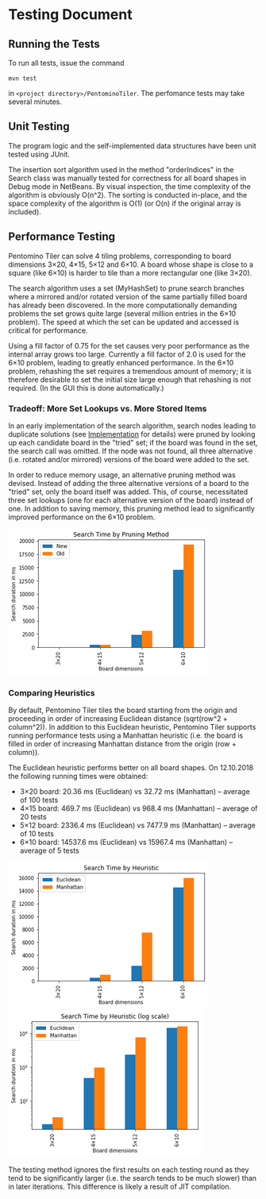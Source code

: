 # Testing Document

## Running the Tests

To run all tests, issue the command
```
mvn test
```
in `<project directory>/PentominoTiler`. The perfomance tests may take several minutes.

## Unit Testing

The program logic and the self-implemented data structures have been unit tested using JUnit.

The insertion sort algorithm used in the method "orderIndices" in the Search class was manually tested for correctness for all board shapes in Debug mode in NetBeans. By visual inspection, the time complexity of the algorithm is obviously O(n^2). The sorting is conducted in-place, and the space complexity of the algorithm is O(1) (or O(n) if the original array is included).

## Performance Testing

Pentomino Tiler can solve 4 tiling problems, corresponding to board dimensions 3×20, 4×15, 5×12 and 6×10. A board whose shape is close to a square (like 6×10) is harder to tile than a more rectangular one (like 3×20).

The search algorithm uses a set (MyHashSet) to prune search branches where a mirrored and/or rotated version of the same partially filled board has already been discovered. In the more computationally demanding problems the set grows quite large (several million entries in the 6×10 problem). The speed at which the set can be updated and accessed is critical for performance.

Using a fill factor of 0.75 for the set causes very poor performance as the internal array grows too large. Currently a fill factor of 2.0 is used for the 6×10 problem, leading to greatly enhanced performance. In the 6×10 problem, rehashing the set requires a tremendous amount of memory; it is therefore desirable to set the initial size large enough that rehashing is not required. (In the GUI this is done automatically.)

### Tradeoff: More Set Lookups vs. More Stored Items

In an early implementation of the search algorithm, search nodes leading to duplicate solutions (see [Implementation](Implementation_Document.md) for details) were pruned by looking up each candidate board in the "tried" set; if the board was found in the set, the search call was omitted. If the node was not found, all three alternative (i.e. rotated and/or mirrored) versions of the board were added to the set.

In order to reduce memory usage, an alternative pruning method was devised. Instead of adding the three alternative versions of a board to the "tried" set, only the board itself was added. This, of course, necessitated three set lookups (one for each alternative version of the board) instead of one. In addition to saving memory, this pruning method lead to significantly improved performance on the 6×10 problem.

![Plot of search times by pruning method](https://github.com/juhamyllari/pentomino-tiler/blob/master/Documentation/pruning.png)

### Comparing Heuristics

By default, Pentomino Tiler tiles the board starting from the origin and proceeding in order of increasing Euclidean distance (sqrt(row^2 + column^2)). In addition to this Euclidean heuristic, Pentomino Tiler supports running performance tests using a Manhattan heuristic (i.e. the board is filled in order of increasing Manhattan distance from the origin (row + column)).

The Euclidean heuristic performs better on all board shapes. On 12.10.2018 the following running times were obtained:
* 3×20 board: 20.36 ms (Euclidean) vs 32.72 ms (Manhattan) – average of 100 tests
* 4×15 board: 469.7 ms (Euclidean) vs 968.4 ms (Manhattan) – average of 20 tests
* 5×12 board: 2336.4 ms (Euclidean) vs 7477.9 ms (Manhattan) – average of 10 tests
* 6×10 board: 14537.6 ms (Euclidean) vs 15967.4 ms (Manhattan) – average of 5 tests

![Plot of search times by heuristic ](https://github.com/juhamyllari/pentomino-tiler/blob/master/Documentation/durations.png)
![Log plot of search times by heuristic](https://github.com/juhamyllari/pentomino-tiler/blob/master/Documentation/logdurations.png)

The testing method ignores the first results on each testing round as they tend to be significantly larger (i.e. the search tends to be much slower) than in later iterations. This difference is likely a result of JIT compilation.
